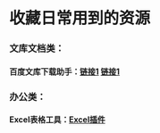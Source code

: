 # 收藏日常用到的资源

### 文库文档类：
#### 百度文库下载助手：[链接1](http://www.html22.com/zh/) [链接1](https://www.mmhtml.com/zh/)


### 办公类：
#### Excel表格工具：[Excel插件](https://yyb.excelhome.net/)
